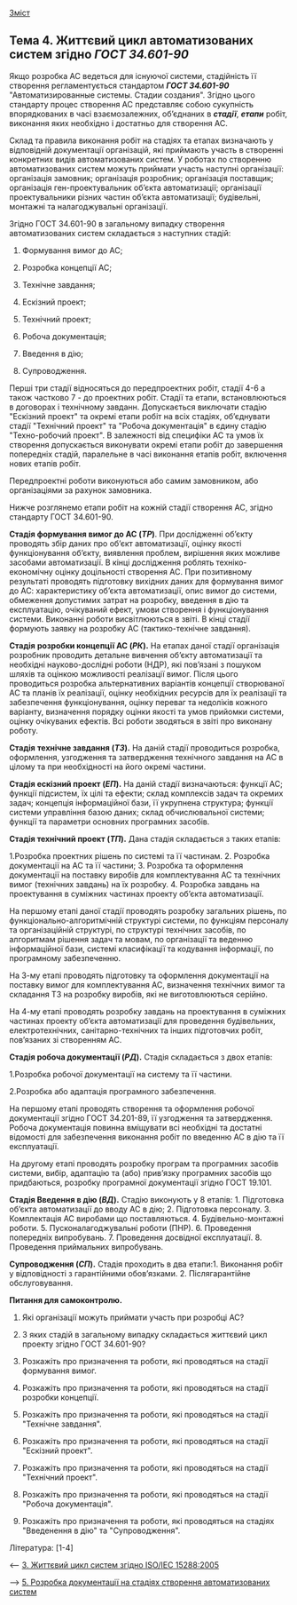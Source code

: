 [Зміст](README.md)

## Тема 4. Життєвий цикл автоматизованих систем згідно *ГОСТ 34.601-90*

Якщо розробка АС ведеться для існуючої системи, стадійність її створення регламентується стандартом ***ГОСТ 34.601-90*** "Автоматизированные системы. Стадии создания". Згідно цього стандарту процес створення АС представляє собою сукупність впорядкованих в часі взаємозалежних, об’єднаних в ***стадії***, ***етапи*** робіт, виконання яких необхідно і достатньо для створення АС. 

Склад та правила виконання робіт на стадіях та етапах визначають у відповідній документації організацій, які приймають участь в створенні конкретних видів автоматизованих систем. У роботах по створенню автоматизованих систем можуть приймати участь наступні організації: організація замовник; організація розробник; організація поставщик; організація ген-проектувальник об’єкта автоматизації; організації проектувальники різних частин об’єкта автоматизації; будівельні, монтажні та налагоджувальні організації. 

Згідно ГОСТ 34.601-90 в загальному випадку створення автоматизованих систем складається з наступних стадій:

1. Формування вимог до АС;

2. Розробка концепції АС;

3. Технічне завдання;

4. Ескізний проект;

5. Технічний проект;

6. Робоча документація;

7. Введення в дію;

8. Супроводження.

Перші три стадії відносяться до передпроектних робіт, стадії 4-6 а також частково 7 - до проектних робіт. Стадії та етапи, встановлюються в договорах і технічному завданн. Допускається виключати стадію "Ескізний проект" та окремі етапи робіт на всіх стадіях, об’єднувати стадії "Технічний проект" та "Робоча документація" в єдину стадію "Техно-робочий проект". В залежності від специфіки АС та умов їх створення допускається виконувати окремі етапи робіт до завершення попередніх стадій, паралельне в часі виконання етапів робіт, включення нових етапів робіт. 

Передпроектні роботи виконуються або самим замовником, або організаціями за рахунок замовника. 

Нижче розглянемо етапи робіт на кожній стадії створення АС, згідно стандарту ГОСТ 34.601-90.

**Стадія формування вимог до АС (*ТР*)**. При дослідженні об’єкту проводять збір даних про об’єкт автоматизації, оцінку якості функціонування об’єкту, виявлення проблем, вирішення яких можливе засобами автоматизації. В кінці дослідження роблять техніко-економічну оцінку доцільності створення АС. При позитивному результаті проводять підготовку вихідних даних для формування вимог до АС: характеристику об’єкта автоматизації, опис вимог до системи, обмеження допустимих затрат на розробку, введення в дію та експлуатацію, очікуваний ефект, умови створення і функціонування системи. Виконанні роботи висвітлюються в звіті. В кінці стадії формують заявку на розробку АС (тактико-технічне завдання).

**Стадія** **розробки концепції АС (*РК*).** На етапах даної стадії організація розробник проводить детальне вивчення об’єкту автоматизації та необхідні науково-дослідні роботи (НДР), які пов’язані з пошуком шляхів та оцінкою можливості реалізації вимог. Після цього проводиться розробка альтернативних варіантів концепції створюваної АС та планів їх реалізації, оцінку необхідних ресурсів для їх реалізації та забезпечення функціонування, оцінку переваг та недоліків кожного варіанту, визначення порядку оцінки якості та умов прийомки системи, оцінку очікуваних ефектів. Всі роботи зводяться в звіті про виконану роботу.

**Стадія** **технічне завдання (*ТЗ*).** На даній стадії проводиться розробка, оформлення, узгодження та затвердження технічного завдання на АС в цілому та при необхідності на його окремі частини.

**Стадія ескізний проект (*ЕП*).** На даній стадії визначаються: функції АС; функції підсистем, їх цілі та ефекти; склад комплексів задач та окремих задач; концепція інформаційної бази, її укрупнена структура; функції системи управління базою даних; склад обчислювальної системи; функції та параметри основних програмних засобів. 

**Стадія технічний проект (*ТП*).** Дана стадія складається з таких етапів:

1.Розробка проектних рішень по системі та її частинам. 2. Розробка документації на АС та її частини; 3. Розробка та оформлення документації на поставку виробів для комплектування АС та технічних вимог (технічних завдань) на їх розробку. 4. Розробка завдань на проектування в суміжних частинах проекту об’єкта автоматизації.

На першому етапі даної стадії проводять розробку загальних рішень, по функціонально-алгоритмічній структурі системи, по функціям персоналу та організаційній структурі, по структурі технічних засобів, по алгоритмам рішення задач та мовам, по організації та веденню інформаційної бази, системі класифікації та кодування інформації, по програмному забезпеченню. 

На 3-му етапі проводять підготовку та оформлення документації на поставку вимог для комплектування АС, визначення технічних вимог та складання ТЗ на розробку виробів, які не виготовлюються серійно.

На 4-му етапі проводять розробку завдань на проектування в суміжних частинах проекту об’єкта автоматизації для проведення будівельних, електротехнічних, санітарно-технічних та інших підготовчих робіт, пов’язаних зі створенням АС.

**Стадія робоча документації (*РД*).** Стадія складається з двох етапів:

1.Розробка робочої документації на систему та її частини.

2.Розробка або адаптація програмного забезпечення.

На першому етапі проводять створення та оформлення робочої документації згідно ГОСТ 34.201-89, її узгодження та затвердження. Робоча документація повинна вміщувати всі необхідні та достатні відомості для забезпечення виконання робіт по введенню АС в дію та її експлуатації. 

На другому етапі проводять розробку програм та програмних засобів системи, вибір, адаптацію та (або) прив’язку програмних засобів що придбаються, розробку програмної документації згідно ГОСТ 19.101.

**Стадія Введення в дію (*ВД*).** Стадію виконують у 8 етапів: 1. Підготовка об’єкта автоматизації до вводу АС в дію; 2. Підготовка персоналу. 3. Комплектація АС виробами що поставляються. 4. Будівельно-монтажні роботи. 5. Пусконалагоджувальні роботи (ПНР). 6. Проведення попередніх випробувань. 7. Проведення досвідної експлуатації. 8. Проведення приймальних випробувань. 

**Супроводження (*СП*).** Стадія проходить в два етапи:1. Виконання робіт у відповідності з гарантійними обов’язками. 2. Післягарантійне обслуговування.

**Питання для самоконтролю.**

1. Які організації можуть приймати участь при розробці АС?

2. З яких стадій в загальному випадку складається життєвий цикл проекту згідно ГОСТ 34.601-90?

3. Розкажіть про призначення та роботи, які проводяться на стадії формування вимог.

4. Розкажіть про призначення та роботи, які проводяться на стадії розробки концепції.

5. Розкажіть про призначення та роботи, які проводяться на стадії "Технічне завдання".

6. Розкажіть про призначення та роботи, які проводяться на стадії "Ескізний проект".

7. Розкажіть про призначення та роботи, які проводяться на стадії "Технічний проект".

8. Розкажіть про призначення та роботи, які проводяться на стадії "Робоча документація".

9. Розкажіть про призначення та роботи, які проводяться на стадіях "Введенення в дію" та "Супроводження".

Література: [1-4]

<-- [3. Життєвий цикл систем згідно ISO/IEC 15288:2005](lec3.md) 

--> [5. Розробка документації на стадіях створення автоматизованих систем](lec5.md)